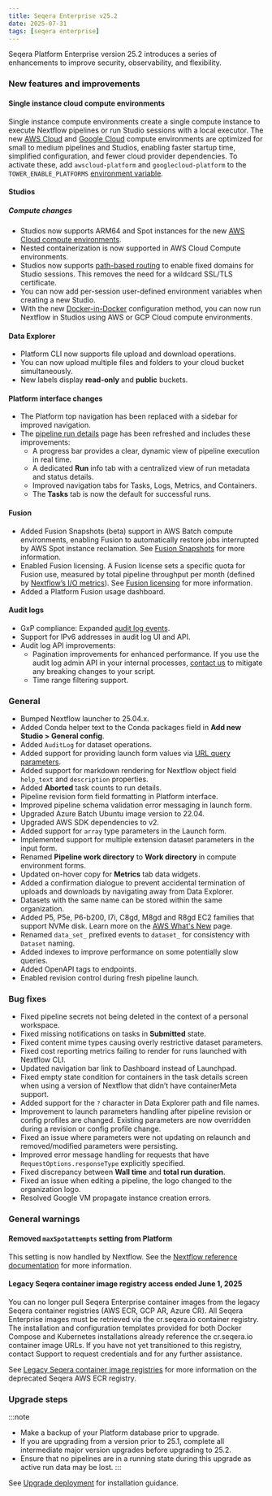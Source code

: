```yaml
---
title: Seqera Enterprise v25.2
date: 2025-07-31
tags: [seqera enterprise]
---
```


Seqera Platform Enterprise version 25.2 introduces a series of enhancements to improve security, observability, and flexibility.

### New features and improvements

#### Single instance cloud compute environments

Single instance compute environments create a single compute instance to execute Nextflow pipelines or run Studio sessions with a local executor. The new [AWS Cloud](https://docs.seqera.io/platform-enterprise/25.2/compute-envs/aws-cloud) and [Google Cloud](https://docs.seqera.io/platform-enterprise/25.2/compute-envs/google-cloud) compute environments are optimized for small to medium pipelines and Studios, enabling faster startup time, simplified configuration, and fewer cloud provider dependencies. To activate these, add `awscloud-platform` and `googlecloud-platform` to the `TOWER_ENABLE_PLATFORMS` [environment variable](https://docs.seqera.io/platform-enterprise/25.2/enterprise/configuration/overview#compute-environments).

#### Studios

##### Compute changes

- Studios now supports ARM64 and Spot instances for the new [AWS Cloud compute environments](https://docs.seqera.io/platform-enterprise/25.2/compute-envs/aws-cloud).
- Nested containerization is now supported in AWS Cloud Compute environments.
- Studios now supports [path-based routing](https://docs.seqera.io/platform-enterprise/25.2/studios/overview#path-based-routingnon-wildcard-ssltls-certificates) to enable fixed domains for Studio sessions. This removes the need for a wildcard SSL/TLS certificate. 
- You can now add per-session user-defined environment variables when creating a new Studio.
- With the new [Docker-in-Docker](https://docs.seqera.io/platform-enterprise/25.2/studios/overview#docker-in-docker) configuration method, you can now run Nextflow in Studios using AWS or GCP Cloud compute environments.

#### Data Explorer

- Platform CLI now supports file upload and download operations.
- You can now upload multiple files and folders to your cloud bucket simultaneously.
- New labels display **read-only** and **public** buckets.

#### Platform interface changes

- The Platform top navigation has been replaced with a sidebar for improved navigation.
- The [pipeline run details](https://docs.seqera.io/platform-enterprise/25.2/monitoring/run-details) page has been refreshed and includes these improvements:
  - A progress bar provides a clear, dynamic view of pipeline execution in real time.
  - A dedicated **Run** info tab with a centralized view of run metadata and status details.
  - Improved navigation tabs for Tasks, Logs, Metrics, and Containers.
  - The **Tasks** tab is now the default for successful runs.

#### Fusion

- Added Fusion Snapshots (beta) support in AWS Batch compute environments, enabling Fusion to automatically restore jobs interrupted by AWS Spot instance reclamation. See [Fusion Snapshots](https://docs.seqera.io/fusion/guide/snapshots) for more information.
- Enabled Fusion licensing. A Fusion license sets a specific quota for Fusion use, measured by total pipeline throughput per month (defined by [Nextflow’s I/O metrics](https://www.nextflow.io/docs/latest/tutorials/metrics.html#i-o-usage)). See [Fusion licensing](https://docs.seqera.io/fusion/licensing) for more information.
- Added a Platform Fusion usage dashboard.

#### Audit logs

- GxP compliance: Expanded [audit log events](https://docs.seqera.io/platform-enterprise/25.2/monitoring/audit-logs).
- Support for IPv6 addresses in audit log UI and API.
- Audit log API improvements:
  - Pagination improvements for enhanced performance. If you use the audit log admin API in your internal processes, [contact us](https://support.seqera.io) to mitigate any breaking changes to your script. 
  - Time range filtering support.

### General

- Bumped Nextflow launcher to 25.04.x.
- Added Conda helper text to the Conda packages field in **Add new Studio > General config**.
- Added `AuditLog` for dataset operations.
- Added support for providing launch form values via [URL query parameters](https://docs.seqera.io/platform-enterprise/25.2/launch/launchpad#populate-launch-form-with-url-query-parameters).
- Added support for markdown rendering for Nextflow object field `help_text` and `description` properties.
- Added **Aborted** task counts to run details.
- Pipeline revision form field formatting in Platform interface.
- Improved pipeline schema validation error messaging in launch form.
- Upgraded Azure Batch Ubuntu image version to 22.04.
- Upgraded AWS SDK dependencies to v2.
- Added support for `array` type parameters in the Launch form.
- Implemented support for multiple extension dataset parameters in the input form.
- Renamed **Pipeline work directory** to **Work directory** in compute environment forms.
- Updated on-hover copy for **Metrics** tab data widgets.
- Added a confirmation dialogue to prevent accidental termination of uploads and downloads by navigating away from Data Explorer.
- Datasets with the same name can be stored within the same organization.
- Added P5, P5e, P6-b200, I7i, C8gd, M8gd and R8gd EC2 families that support NVMe disk. Learn more on the [AWS What's New](https://aws.amazon.com/new/) page.
- Renamed `data_set_` prefixed events to `dataset_` for consistency with `Dataset` naming.
- Added indexes to improve performance on some potentially slow queries.
- Added OpenAPI tags to endpoints.
- Enabled revision control during fresh pipeline launch.

### Bug fixes

- Fixed pipeline secrets not being deleted in the context of a personal workspace.
- Fixed missing notifications on tasks in **Submitted** state.
- Fixed content mime types causing overly restrictive dataset parameters.
- Fixed cost reporting metrics failing to render for runs launched with Nextflow CLI.
- Updated navigation bar link to Dashboard instead of Launchpad.
- Fixed empty state condition for containers in the task details screen when using a version of Nextflow that didn’t have containerMeta support.
- Added support for the `?` character in Data Explorer path and file names.
- Improvement to launch parameters handling after pipeline revision or config profiles are changed. Existing parameters are now overridden during a revision or config profile change.
- Fixed an issue where parameters were not updating on relaunch and removed/modified parameters were persisting.
- Improved error message handling for requests that have `RequestOptions.responseType` explicitly specified.
- Fixed discrepancy between **Wall time** and **total run duration**.
- Fixed an issue when editing a pipeline, the logo changed to the organization logo.
- Resolved Google VM propagate instance creation errors.

### General warnings

#### Removed `maxSpotattempts` setting from Platform

This setting is now handled by Nextflow. See the [Nextflow reference documentation](https://www.nextflow.io/docs/latest/reference/config.html) for more information.

#### Legacy Seqera container image registry access ended June 1, 2025

You can no longer pull Seqera Enterprise container images from the legacy Seqera container registries (AWS ECR, GCP AR, Azure CR). All Seqera Enterprise images must be retrieved via the cr.seqera.io container registry. The installation and configuration templates provided for both Docker Compose and Kubernetes installations already reference the cr.seqera.io container image URLs. If you have not yet transitioned to this registry, contact Support to request credentials and for any further assistance.

See [Legacy Seqera container image registries](https://docs.seqera.io/platform-enterprise/25.2/enterprise/advanced-topics/seqera-container-images) for more information on the deprecated Seqera AWS ECR registry.

### Upgrade steps

:::note
- Make a backup of your Platform database prior to upgrade.
- If you are upgrading from a version prior to 25.1, complete all intermediate major version upgrades before upgrading to 25.2.
- Ensure that no pipelines are in a running state during this upgrade as active run data may be lost. 
:::

See [Upgrade deployment](https://docs.seqera.io/platform-enterprise/25.2/enterprise/upgrade) for installation guidance.
